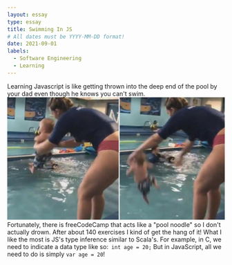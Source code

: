 ```yaml
---
layout: essay
type: essay
title: Swimming In JS 
# All dates must be YYYY-MM-DD format!
date: 2021-09-01
labels:
  - Software Engineering
  - Learning
---
```


  Learning Javascript is like getting thrown into the deep end of the pool by your dad even though he knows you can't swim. 
<img class="ui medium left floated image" src="../images/babytoss.jpg">
Fortunately, there is freeCodeCamp that acts like a "pool noodle" so I don't actually drown. After about 140 exercises I kind of get the hang of it! What I like the most is JS's type inference similar to Scala's. For example, in C, we need to indicate a data type like so:```
int age = 20;``` But in JavaScript, all we need to do is simply ```var age = 20```!
